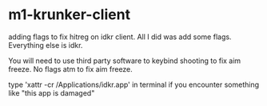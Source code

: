# m1-krunker-client
adding flags to fix hitreg on idkr client. All I did was add some flags. Everything else is idkr.

You will need to use third party software to keybind shooting to fix aim freeze. No flags atm to fix aim freeze.

type 'xattr -cr /Applications/idkr.app' in terminal if you encounter something like "this app is damaged"
